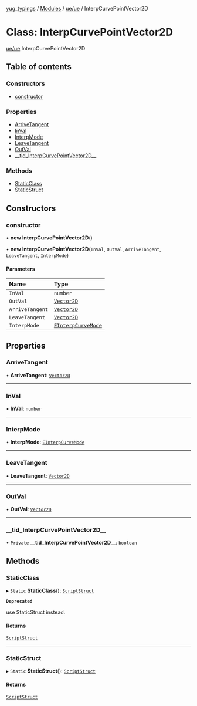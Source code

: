 [yug_typings](../README.md) / [Modules](../modules.md) / [ue/ue](../modules/ue_ue.md) / InterpCurvePointVector2D

# Class: InterpCurvePointVector2D

[ue/ue](../modules/ue_ue.md).InterpCurvePointVector2D

## Table of contents

### Constructors

- [constructor](ue_ue.InterpCurvePointVector2D.md#constructor)

### Properties

- [ArriveTangent](ue_ue.InterpCurvePointVector2D.md#arrivetangent)
- [InVal](ue_ue.InterpCurvePointVector2D.md#inval)
- [InterpMode](ue_ue.InterpCurvePointVector2D.md#interpmode)
- [LeaveTangent](ue_ue.InterpCurvePointVector2D.md#leavetangent)
- [OutVal](ue_ue.InterpCurvePointVector2D.md#outval)
- [\_\_tid\_InterpCurvePointVector2D\_\_](ue_ue.InterpCurvePointVector2D.md#__tid_interpcurvepointvector2d__)

### Methods

- [StaticClass](ue_ue.InterpCurvePointVector2D.md#staticclass)
- [StaticStruct](ue_ue.InterpCurvePointVector2D.md#staticstruct)

## Constructors

### constructor

• **new InterpCurvePointVector2D**()

• **new InterpCurvePointVector2D**(`InVal`, `OutVal`, `ArriveTangent`, `LeaveTangent`, `InterpMode`)

#### Parameters

| Name | Type |
| :------ | :------ |
| `InVal` | `number` |
| `OutVal` | [`Vector2D`](ue_ue_s.Vector2D.md) |
| `ArriveTangent` | [`Vector2D`](ue_ue_s.Vector2D.md) |
| `LeaveTangent` | [`Vector2D`](ue_ue_s.Vector2D.md) |
| `InterpMode` | [`EInterpCurveMode`](../enums/ue_ue.EInterpCurveMode.md) |

## Properties

### ArriveTangent

• **ArriveTangent**: [`Vector2D`](ue_ue_s.Vector2D.md)

___

### InVal

• **InVal**: `number`

___

### InterpMode

• **InterpMode**: [`EInterpCurveMode`](../enums/ue_ue.EInterpCurveMode.md)

___

### LeaveTangent

• **LeaveTangent**: [`Vector2D`](ue_ue_s.Vector2D.md)

___

### OutVal

• **OutVal**: [`Vector2D`](ue_ue_s.Vector2D.md)

___

### \_\_tid\_InterpCurvePointVector2D\_\_

• `Private` **\_\_tid\_InterpCurvePointVector2D\_\_**: `boolean`

## Methods

### StaticClass

▸ `Static` **StaticClass**(): [`ScriptStruct`](ue_ue.ScriptStruct.md)

**`Deprecated`**

use StaticStruct instead.

#### Returns

[`ScriptStruct`](ue_ue.ScriptStruct.md)

___

### StaticStruct

▸ `Static` **StaticStruct**(): [`ScriptStruct`](ue_ue.ScriptStruct.md)

#### Returns

[`ScriptStruct`](ue_ue.ScriptStruct.md)
